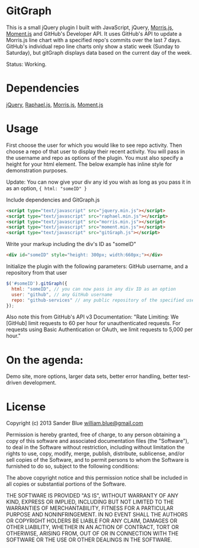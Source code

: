 GitGraph
========
This is a small jQuery plugin I built with JavaScript, jQuery, [Morris.js](http://oesmith.github.com/morris.js/), [Moment.js](http://momentjs.com/) and GitHub's Developer API. It uses GitHub's API to update a Morris.js line chart with a specified repo's commits over the last 7 days. GitHub's individual repo line charts only show a static week (Sunday to Saturday), but gitGraph displays data based on the current day of the week.

Status: Working.


Dependencies
============
[jQuery](http://jquery.com/),
[Raphael.js](http://raphaeljs.com/),
[Morris.js](http://oesmith.github.com/morris.js/),
[Moment.js](http://momentjs.com/)


Usage
=====
First choose the user for which you would like to see repo activity. Then choose a repo of that user to display their recent activity. You will pass in the username and repo as options of the plugin. You must also specify a height for your html element. The below example has inline style for demonstration purposes.

Update: You can now give your div any id you wish as long as you pass it in as an option, ``` { html: "someID" } ```


Include dependencies and GitGraph.js
``` html
<script type="text/javascript" src="jquery.min.js"></script>
<script type="text/javascript" src="raphael.min.js"></script>
<script type="text/javascript" src="morris.min.js"></script>
<script type="text/javascript" src="moment.min.js"></script>
<script type="text/javascript" src="gitGraph.js"></script>
```


Write your markup including the div's ID as "someID"
``` html
<div id="someID" style="height: 300px; width:660px;"></div>
```


Initialize the plugin with the following parameters: GitHub username, and a repository from that user
``` javascript
$('#someID').gitGraph({
  html: "someID", // you can now pass in any div ID as an option
  user: "github", // any GitHub username
  repo: "github-services" // any public repository of the specified username's account
});
```


Also note this from GitHub's API v3 Documentation:
"Rate Limiting:
We [GitHub] limit requests to 60 per hour for unauthenticated requests. For requests using Basic Authentication or OAuth, we limit requests to 5,000 per hour."


On the agenda:
==============
Demo site, more options, larger data sets, better error handling, better test-driven development.


License
=======
Copyright (c) 2013 Sander Blue <william.blue@gmail.com>

Permission is hereby granted, free of charge, to any person obtaining a copy
of this software and associated documentation files (the "Software"), to deal
in the Software without restriction, including without limitation the rights
to use, copy, modify, merge, publish, distribute, sublicense, and/or sell
copies of the Software, and to permit persons to whom the Software is furnished
to do so, subject to the following conditions:

The above copyright notice and this permission notice shall be included in all
copies or substantial portions of the Software.

THE SOFTWARE IS PROVIDED "AS IS", WITHOUT WARRANTY OF ANY KIND, EXPRESS OR
IMPLIED, INCLUDING BUT NOT LIMITED TO THE WARRANTIES OF MERCHANTABILITY,
FITNESS FOR A PARTICULAR PURPOSE AND NONINFRINGEMENT. IN NO EVENT SHALL THE
AUTHORS OR COPYRIGHT HOLDERS BE LIABLE FOR ANY CLAIM, DAMAGES OR OTHER
LIABILITY, WHETHER IN AN ACTION OF CONTRACT, TORT OR OTHERWISE, ARISING FROM,
OUT OF OR IN CONNECTION WITH THE SOFTWARE OR THE USE OR OTHER DEALINGS IN
THE SOFTWARE.